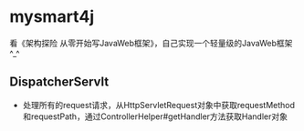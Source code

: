# mysmart4j
看《架构探险 从零开始写JavaWeb框架》，自己实现一个轻量级的JavaWeb框架^_^

## DispatcherServlt
- 处理所有的request请求，从HttpServletRequest对象中获取requestMethod和requestPath，通过ControllerHelper#getHandler方法获取Handler对象



